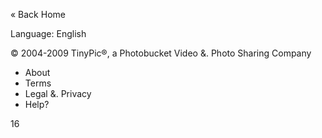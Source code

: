 « Back Home

  
Language: English

© 2004-2009 TinyPic®, a Photobucket Video &. Photo Sharing Company

*   About
*   Terms
*   Legal &. Privacy
*   Help?

  
16